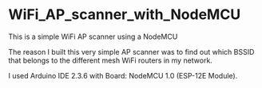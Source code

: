 # WiFi_AP_scanner_with_NodeMCU
This is a simple WiFi AP scanner using a NodeMCU

The reason I built this very simple AP scanner
was to find out which BSSID that belongs to
the different mesh WiFi routers in my network.

I used Arduino IDE 2.3.6 with Board: NodeMCU 1.0 (ESP-12E Module).
